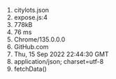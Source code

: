 1. citylots.json
2. expose.js:4
3. 778kB
4. 76 ms
5. Chrome/135.0.0.0
6. GitHub.com
7. Thu, 15 Sep 2022 22:44:30 GMT
8. application/json; charset=utf-8
9. fetchData()

